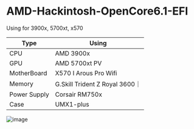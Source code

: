 # AMD-Hackintosh-OpenCore6.1-EFI
Using for 3900x, 5700xt, x570


|  Type   | Using  |
|  ----  | ----  |
| CPU  | AMD 3900x |
| GPU  | AMD 5700xt PV |
| MotherBoard | X570 I Arous Pro Wifi|
| Memory | G.Skill Trident Z Royal 3600｜
| Power Supply | Corsair RM750x |
| Case | UMX1-plus |

![image](https://github.com/rexding97/AMD-Hackintosh-OpenCore-EFI/blob/master/IMAGE1.png)
